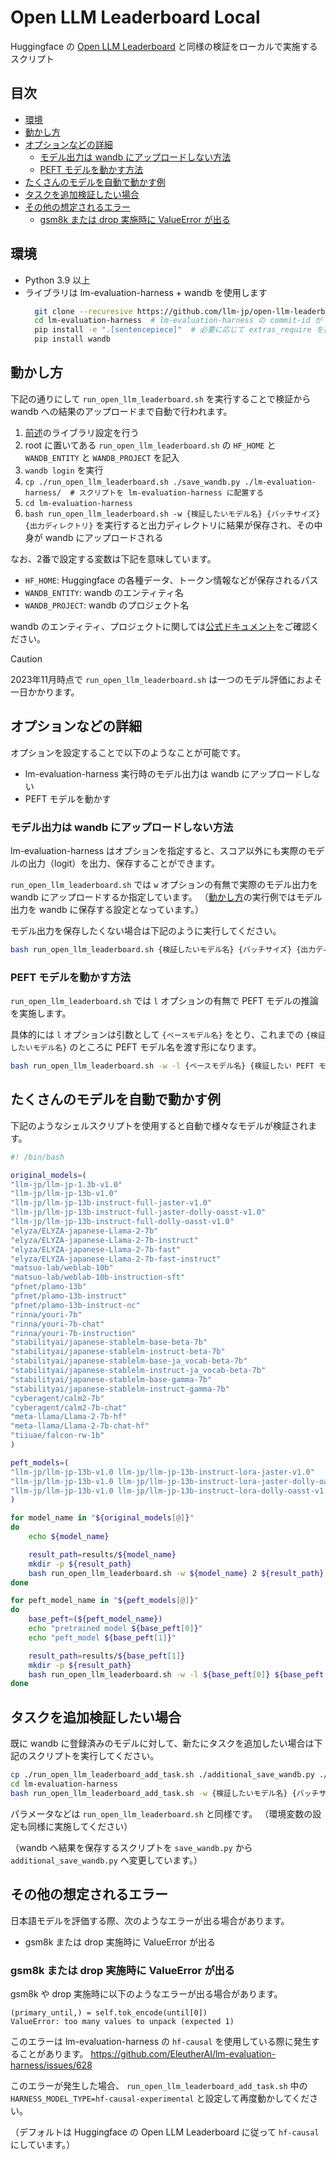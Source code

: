 # Open LLM Leaderboard Local
Huggingface の [Open LLM Leaderboard](https://huggingface.co/spaces/HuggingFaceH4/open_llm_leaderboard) と同様の検証をローカルで実施するスクリプト

## 目次

- [環境](#環境)
- [動かし方](#動かし方)
- [オプションなどの詳細](#オプションなどの詳細)
  - [モデル出力は wandb にアップロードしない方法](#モデル出力は-wandb-にアップロードしない方法)
  - [PEFT モデルを動かす方法](#peft-モデルを動かす方法)
- [たくさんのモデルを自動で動かす例](#たくさんのモデルを自動で動かす例)
- [タスクを追加検証したい場合](#タスクを追加検証したい場合)
- [その他の想定されるエラー](#その他の想定されるエラー)
  - [gsm8k または drop 実施時に ValueError が出る](#gsm8k-または-drop-実施時に-valueerror-が出る)

## 環境
- Python 3.9 以上
- ライブラリは lm-evaluation-harness + wandb を使用します
  ```bash
    git clone --recuresive https://github.com/llm-jp/open-llm-leaderboard-local.git
    cd lm-evaluation-harness  # lm-evaluation-harness の commit-id が b281b09 であることを確認
    pip install -e ".[sentencepiece]"  # 必要に応じて extras_require を指定
    pip install wandb
  ```

## 動かし方
下記の通りにして `run_open_llm_leaderboard.sh` を実行することで検証から wandb への結果のアップロードまで自動で行われます。

1. [前述](#環境)のライブラリ設定を行う
2. root に置いてある `run_open_llm_leaderboard.sh` の `HF_HOME` と `WANDB_ENTITY` と `WANDB_PROJECT` を記入
3. `wandb login` を実行
4. `cp ./run_open_llm_leaderboard.sh ./save_wandb.py ./lm-evaluation-harness/  # スクリプトを lm-evaluation-harness に配置する`
5. `cd lm-evaluation-harness`
6. `bash run_open_llm_leaderboard.sh -w {検証したいモデル名} {バッチサイズ} {出力ディレクトリ}` を実行すると出力ディレクトリに結果が保存され、その中身が wandb にアップロードされる

なお、2番で設定する変数は下記を意味しています。

- `HF_HOME`: Huggingface の各種データ、トークン情報などが保存されるパス
- `WANDB_ENTITY`: wandb のエンティティ名
- `WANDB_PROJECT`: wandb のプロジェクト名

wandb のエンティティ、プロジェクトに関しては[公式ドキュメント](https://docs.wandb.ai/)をご確認ください。

> [!CAUTION]
> 2023年11月時点で `run_open_llm_leaderboard.sh` は一つのモデル評価におよそ一日かかります。

## オプションなどの詳細
オプションを設定することで以下のようなことが可能です。
- lm-evaluation-harness 実行時のモデル出力は wandb にアップロードしない
- PEFT モデルを動かす

### モデル出力は wandb にアップロードしない方法
lm-evaluation-harness はオプションを指定すると、スコア以外にも実際のモデルの出力（logit）を出力、保存することができます。

`run_open_llm_leaderboard.sh` では `w` オプションの有無で実際のモデル出力を wandb にアップロードするか指定しています。
（[動かし方](#動かし方)の実行例ではモデル出力を wandb に保存する設定となっています。）

モデル出力を保存したくない場合は下記のように実行してください。

```bash
bash run_open_llm_leaderboard.sh {検証したいモデル名} {バッチサイズ} {出力ディレクトリ}
```

### PEFT モデルを動かす方法
`run_open_llm_leaderboard.sh` では `l` オプションの有無で PEFT モデルの推論を実施します。

具体的には `l` オプションは引数として `{ベースモデル名}` をとり、これまでの `{検証したいモデル名}` のところに PEFT モデル名を渡す形になります。

```bash
bash run_open_llm_leaderboard.sh -w -l {ベースモデル名} {検証したい PEFT モデル名} {バッチサイズ} {出力ディレクトリ}
```

## たくさんのモデルを自動で動かす例
下記のようなシェルスクリプトを使用すると自動で様々なモデルが検証されます。

```bash
#! /bin/bash

original_models=(
"llm-jp/llm-jp-1.3b-v1.0"
"llm-jp/llm-jp-13b-v1.0"
"llm-jp/llm-jp-13b-instruct-full-jaster-v1.0"
"llm-jp/llm-jp-13b-instruct-full-jaster-dolly-oasst-v1.0"
"llm-jp/llm-jp-13b-instruct-full-dolly-oasst-v1.0"
"elyza/ELYZA-japanese-Llama-2-7b"
"elyza/ELYZA-japanese-Llama-2-7b-instruct"
"elyza/ELYZA-japanese-Llama-2-7b-fast"
"elyza/ELYZA-japanese-Llama-2-7b-fast-instruct"
"matsuo-lab/weblab-10b"
"matsuo-lab/weblab-10b-instruction-sft"
"pfnet/plamo-13b"
"pfnet/plamo-13b-instruct"
"pfnet/plamo-13b-instruct-nc"
"rinna/youri-7b"
"rinna/youri-7b-chat"
"rinna/youri-7b-instruction"
"stabilityai/japanese-stablelm-base-beta-7b"
"stabilityai/japanese-stablelm-instruct-beta-7b"
"stabilityai/japanese-stablelm-base-ja_vocab-beta-7b"
"stabilityai/japanese-stablelm-instruct-ja_vocab-beta-7b"
"stabilityai/japanese-stablelm-base-gamma-7b"
"stabilityai/japanese-stablelm-instruct-gamma-7b"
"cyberagent/calm2-7b"
"cyberagent/calm2-7b-chat"
"meta-llama/Llama-2-7b-hf"
"meta-llama/Llama-2-7b-chat-hf"
"tiiuae/falcon-rw-1b"
)

peft_models=(
"llm-jp/llm-jp-13b-v1.0 llm-jp/llm-jp-13b-instruct-lora-jaster-v1.0"
"llm-jp/llm-jp-13b-v1.0 llm-jp/llm-jp-13b-instruct-lora-jaster-dolly-oasst-v1.0"
"llm-jp/llm-jp-13b-v1.0 llm-jp/llm-jp-13b-instruct-lora-dolly-oasst-v1.0"
)

for model_name in "${original_models[@]}"
do
    echo ${model_name}

    result_path=results/${model_name}
    mkdir -p ${result_path}
    bash run_open_llm_leaderboard.sh -w ${model_name} 2 ${result_path}
done

for peft_model_name in "${peft_models[@]}"
do
    base_peft=(${peft_model_name})
    echo "pretrained model ${base_peft[0]}"
    echo "peft_model ${base_peft[1]}"

    result_path=results/${base_peft[1]}
    mkdir -p ${result_path}
    bash run_open_llm_leaderboard.sh -w -l ${base_peft[0]} ${base_peft[1]} 2 ${result_path}
done
```

## タスクを追加検証したい場合
既に wandb に登録済みのモデルに対して、新たにタスクを追加したい場合は下記のスクリプトを実行してください。

```bash
cp ./run_open_llm_leaderboard_add_task.sh ./additional_save_wandb.py ./lm-evaluation-harness/
cd lm-evaluation-harness
bash run_open_llm_leaderboard_add_task.sh -w {検証したいモデル名} {バッチサイズ} {出力ディレクトリ}
```

パラメータなどは `run_open_llm_leaderboard.sh` と同様です。
（環境変数の設定も同様に実施してください）

（wandb へ結果を保存するスクリプトを `save_wandb.py` から `additional_save_wandb.py` へ変更しています。）

## その他の想定されるエラー
日本語モデルを評価する際、次のようなエラーが出る場合があります。

- gsm8k または drop 実施時に ValueError が出る

### gsm8k または drop 実施時に ValueError が出る

gsm8k や drop 実施時に以下のようなエラーが出る場合があります。

```
(primary_until,) = self.tok_encode(until[0])
ValueError: too many values to unpack (expected 1)
```

このエラーは lm-evaluation-harness の `hf-causal` を使用している際に発生することがあります。
https://github.com/EleutherAI/lm-evaluation-harness/issues/628

このエラーが発生した場合、 `run_open_llm_leaderboard_add_task.sh` 中の `HARNESS_MODEL_TYPE=hf-causal-experimental` と設定して再度動かしてください。

（デフォルトは Huggingface の Open LLM Leaderboard に従って `hf-causal` にしています。）
